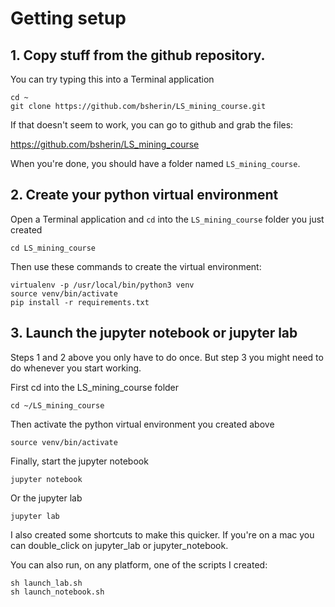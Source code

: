 # Getting setup

## 1. Copy stuff from the github repository. 

You can try typing this into a Terminal application

```
cd ~
git clone https://github.com/bsherin/LS_mining_course.git
```

If that doesn't seem to work, you can go to github and grab the files:

https://github.com/bsherin/LS_mining_course

When you're done, you should have a folder named `LS_mining_course`.

## 2. Create your python virtual environment

Open a Terminal application and `cd` into the `LS_mining_course` folder you just created

```
cd LS_mining_course
```

Then use these commands to create the virtual environment:

```
virtualenv -p /usr/local/bin/python3 venv
source venv/bin/activate
pip install -r requirements.txt
```

## 3. Launch the jupyter notebook or jupyter lab

Steps 1 and 2 above you only have to do once. But step 3 you might need to do
whenever you start working.

First cd into the LS_mining_course folder

```
cd ~/LS_mining_course

```

Then activate the python virtual environment you created above

```
source venv/bin/activate
```

Finally, start the jupyter notebook

```
jupyter notebook
```

Or the jupyter lab

```
jupyter lab
```

I also created some shortcuts to make this quicker.
If you're on a mac you can double_click on jupyter_lab or jupyter_notebook.

You can also run, on any platform, one of the scripts I created:

```
sh launch_lab.sh
sh launch_notebook.sh
```


